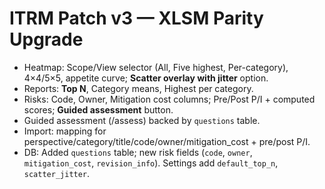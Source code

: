 # ITRM Patch v3 — XLSM Parity Upgrade

- Heatmap: Scope/View selector (All, Five highest, Per-category), 4×4/5×5, appetite curve; **Scatter overlay with jitter** option.
- Reports: **Top N**, Category means, Highest per category.
- Risks: Code, Owner, Mitigation cost columns; Pre/Post P/I + computed scores; **Guided assessment** button.
- Guided assessment (/assess) backed by `questions` table.
- Import: mapping for perspective/category/title/code/owner/mitigation_cost + pre/post P/I.
- DB: Added `questions` table; new risk fields (`code`, `owner`, `mitigation_cost`, `revision_info`). Settings add `default_top_n`, `scatter_jitter`.
